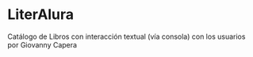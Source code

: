 # LiterAlura
Catálogo de Libros con interacción textual (vía consola) con los usuarios por Giovanny Capera

